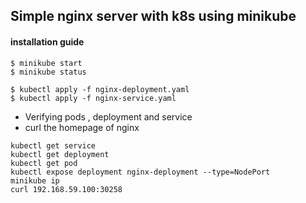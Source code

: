## Simple nginx server with k8s using minikube
#### installation guide
```
$ minikube start
$ minikube status

$ kubectl apply -f nginx-deployment.yaml
$ kubectl apply -f nginx-service.yaml
```

- Verifying pods , deployment and service
- curl the homepage of nginx 
```
kubectl get service 
kubectl get deployment
kubectl get pod
kubectl expose deployment nginx-deployment --type=NodePort
minikube ip
curl 192.168.59.100:30258
```



